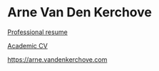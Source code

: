 # Arne Van Den Kerchove

[Professional resume](https://nightly.link/arnevdk/cv/workflows/build-pdf/main/resume.pdf.zip)

[Academic CV](https://nightly.link/arnevdk/cv/workflows/build-pdf/main/cv.pdf.zip)

https://arne.vandenkerchove.com
